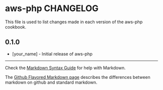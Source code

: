 aws-php CHANGELOG
=================

This file is used to list changes made in each version of the aws-php cookbook.

0.1.0
-----
- [your_name] - Initial release of aws-php

- - -
Check the [Markdown Syntax Guide](http://daringfireball.net/projects/markdown/syntax) for help with Markdown.

The [Github Flavored Markdown page](http://github.github.com/github-flavored-markdown/) describes the differences between markdown on github and standard markdown.
